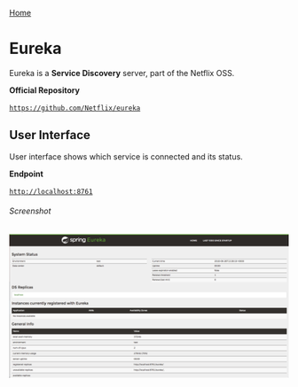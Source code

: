 [Home](../../README.md)

# Eureka

Eureka is a **Service Discovery** server, part of the Netflix OSS.

**Official Repository**

[`https://github.com/Netflix/eureka`](https://github.com/Netflix/eureka)

## User Interface

User interface shows which service is connected and its status.

**Endpoint**

[`http://localhost:8761`](http://localhost:8761)

###### Screenshot

![eureka-ui](eureka-ui.png 'Eureka UI')